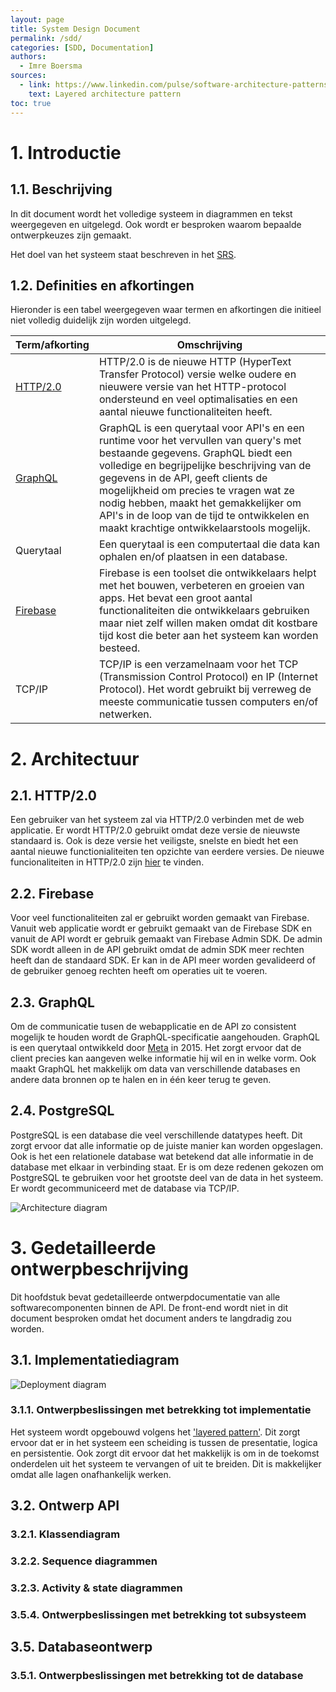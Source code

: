 ```yaml
---
layout: page
title: System Design Document
permalink: /sdd/
categories: [SDD, Documentation]
authors: 
  - Imre Boersma
sources:
  - link: https://www.linkedin.com/pulse/software-architecture-patterns-layered-priyal-walpita/
    text: Layered architecture pattern
toc: true
---
```


# 1. Introductie

## 1.1. Beschrijving
In dit document wordt het volledige systeem in diagrammen en tekst weergegeven en uitgelegd. Ook wordt er besproken waarom bepaalde ontwerpkeuzes zijn gemaakt.

Het doel van het systeem staat beschreven in het [SRS](/srs/#1-introductie).

## 1.2. Definities en afkortingen
Hieronder is een tabel weergegeven waar termen en afkortingen die initieel niet volledig duidelijk zijn worden uitgelegd.

| Term/afkorting                                            | Omschrijving                                                                                                                                                                                                                                                                                                                                                                                  |
| --------------------------------------------------------- | --------------------------------------------------------------------------------------------------------------------------------------------------------------------------------------------------------------------------------------------------------------------------------------------------------------------------------------------------------------------------------------------- |
| [HTTP/2.0](https://datatracker.ietf.org/doc/html/rfc7540) | HTTP/2.0 is de nieuwe HTTP (HyperText Transfer Protocol) versie welke oudere en nieuwere versie van het HTTP-protocol ondersteund en veel optimalisaties en een aantal nieuwe functionaliteiten heeft.                                                                                                                                                                                        |
| [GraphQL](https://graphql.org/)                           | GraphQL is een querytaal voor API's en een runtime voor het vervullen van query's met bestaande gegevens. GraphQL biedt een volledige en begrijpelijke beschrijving van de gegevens in de API, geeft clients de mogelijkheid om precies te vragen wat ze nodig hebben, maakt het gemakkelijker om API's in de loop van de tijd te ontwikkelen en maakt krachtige ontwikkelaarstools mogelijk. |
| Querytaal                                                 | Een querytaal is een computertaal die data kan ophalen en/of plaatsen in een database.                                                                                                                                                                                                                                                                                                        |
| [Firebase](https://firebase.google.com/)                  | Firebase is een toolset die ontwikkelaars helpt met het bouwen, verbeteren en groeien van apps. Het bevat een groot aantal functionaliteiten die ontwikkelaars gebruiken maar niet zelf willen maken omdat dit kostbare tijd kost die beter aan het systeem kan worden besteed.                                                                                                               |
| TCP/IP                                                    | TCP/IP is een verzamelnaam voor het TCP (Transmission Control Protocol) en IP (Internet Protocol). Het wordt gebruikt bij verreweg de meeste communicatie tussen computers en/of netwerken.                                                                                                                                                                                                   |


# 2. Architectuur
## 2.1. HTTP/2.0
Een gebruiker van het systeem zal via HTTP/2.0 verbinden met de web applicatie. Er wordt HTTP/2.0 gebruikt omdat deze versie de nieuwste standaard is. Ook is deze versie het veiligste, snelste en biedt het een aantal nieuwe functionialiteiten ten opzichte van eerdere versies. De nieuwe funcionaliteiten in HTTP/2.0 zijn [hier](https://developers.google.com/web/fundamentals/performance/http2) te vinden.

## 2.2. Firebase
Voor veel functionaliteiten zal er gebruikt worden gemaakt van Firebase. Vanuit web applicatie wordt er gebruikt gemaakt van de Firebase SDK en vanuit de API wordt er gebruik gemaakt van Firebase Admin SDK. De admin SDK wordt alleen in de API gebruikt omdat de admin SDK meer rechten heeft dan de standaard SDK. Er kan in de API meer worden gevalideerd of de gebruiker genoeg rechten heeft om operaties uit te voeren. 

## 2.3. GraphQL
Om de communicatie tusen de webapplicatie en de API zo consistent mogelijk te houden wordt de GraphQL-specificatie aangehouden. GraphQL is een querytaal ontwikkeld door [Meta](https://about.facebook.com/meta/) in 2015. Het zorgt ervoor dat de client precies kan aangeven welke informatie hij wil en in welke vorm. Ook maakt GraphQL het makkelijk om data van verschillende databases en andere data bronnen op te halen en in één keer terug te geven.

## 2.4. PostgreSQL
PostgreSQL is een database die veel verschillende datatypes heeft. Dit zorgt ervoor dat alle informatie op de juiste manier kan worden opgeslagen. Ook is het een relationele database wat betekend dat alle informatie in de database met elkaar in verbinding staat. Er is om deze redenen gekozen om PostgreSQL te gebruiken voor het grootste deel van de data in het systeem. Er wordt gecommuniceerd met de database via TCP/IP.

![Architecture diagram](http://www.plantuml.com/plantuml/svg/VP3H2zem4CQVpL-HkPSAOuwz2MDOBNKoDwfsx6LGqlHCWsbIabIHiVzzrwfTPU9BE7A_xxwxR-uyixwf57aZDLTD0VGJixoK5VCm3U_LPqBSKUgQMLRHdF6ZiARHnT8eO-dRE8ndyMn0H71WZVAnqVuxgu3kJ6wy6G3ENnJWQoNlpCcYSLA3Srd8lR41QzztTFmDlxbaUZmXP8MMjTGYABsliVSbJHFgm9x0ZYVqDncbm4kD6ubB5i59SWZEaBEwPNz2Jh5IaZCl3OvxHhDQ8XecQsp_kVa5HNwrm4vYd1SMzjlDW-t_ar3qY4UBrX5dZi9_IsHxi1rza1RtT82Q-5RIVVGL9I_niAYa7cgwZvkIZ7QWC4pUPXgPixv7saVInZVz-Fu3mYrx7Qz5jfEYz7rocCc0fRyqNLbMbzlDSrc73o9BbybqdTpPK60UudhDZtfmTxyKBlyIxgz6enwVWowQIlq5)
# 3. Gedetailleerde ontwerpbeschrijving
Dit hoofdstuk bevat gedetailleerde ontwerpdocumentatie van alle softwarecomponenten binnen de API. De front-end wordt niet in dit document besproken omdat het document anders te langdradig zou worden.
## 3.1. Implementatiediagram
![Deployment diagram](http://www.plantuml.com/plantuml/svg/RL5XJzim4FsUNt7AFbF6n3HHLHM5ge8DK4QxxUDqYQ-fLSTdsPUYQUA_pt6Z40QA5DlllNj-vxiCWbxQncHXhwr3ZmsKMErhpwrLrspOmuVLOdMnkXWfbhJ5riYAhJnWG_389GkF147-68f_hwjaRcWh80nUrpi1fJrLejbccML5aFy8v7EOpHGTT4NpEVpjYLzKGkdvgUTlDlTtdnEDNlGMAu7yPqjVrx1mpkWAEzCSC00wbpt7h_TPNa6qEBovHQ5WYI4g2WvIUrf_luF3sVdaBBceyiLYfJqbwNhvBP51xV-d5ghHTX1WT_hToNhTpMPJl9SZQdSYRkXwKTns_0Ehs5gCysLoVbIXqr7audom9YWy1RAIcevmnOrZ6m6urqePUa9FNL4pd4QI_95R8TYXZPnFSNs7XEnvyBzgWxOKmYllVFJIOBZMLIfEkr5jGJxe86GhUXsD5PcGOgLTB4bZGkTWTd8oxrDCeNkhzUcdoSViY2HstCi8xcz_8SVeu1m7CUrcaoKyOSE8tZ9zlEDoX5G9KyWtryNfRP5dbsHLsvX_)
### 3.1.1. Ontwerpbeslissingen met betrekking tot implementatie
Het systeem wordt opgebouwd volgens het ['layered pattern'](https://www.linkedin.com/pulse/software-architecture-patterns-layered-priyal-walpita/). Dit zorgt ervoor dat er in het systeem een scheiding is tussen de presentatie, logica en persistentie. Ook zorgt dit ervoor dat het makkelijk is om in de toekomst onderdelen uit het systeem te vervangen of uit te breiden. Dit is makkelijker omdat alle lagen onafhankelijk werken.

## 3.2. Ontwerp API

### 3.2.1. Klassendiagram

### 3.2.2. Sequence diagrammen
### 3.2.3. Activity & state diagrammen

### 3.5.4. Ontwerpbeslissingen met betrekking tot subsysteem

## 3.5. Databaseontwerp
### 3.5.1. Ontwerpbeslissingen met betrekking tot de database
